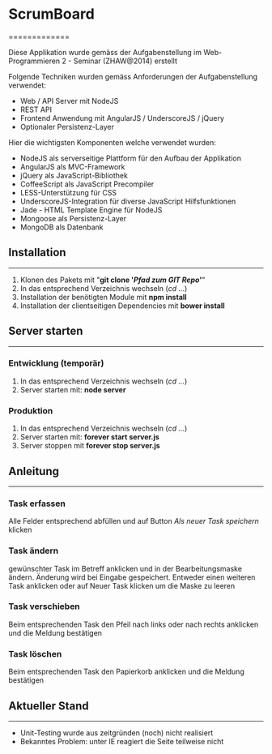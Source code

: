 # ScrumBoard
=============

Diese Applikation wurde gemäss der Aufgabenstellung im Web-Programmieren 2 - Seminar (ZHAW@2014) erstellt

Folgende Techniken wurden gemäss Anforderungen der Aufgabenstellung verwendet: 
- Web / API Server mit NodeJS
- REST API
- Frontend Anwendung mit AngularJS / UnderscoreJS / jQuery
- Optionaler Persistenz-Layer

Hier die wichtigsten Komponenten welche verwendet wurden: 
- NodeJS als serverseitige Plattform für den Aufbau der Applikation
- AngularJS als MVC-Framework
- jQuery als JavaScript-Bibliothek
- CoffeeScript als JavaScript Precompiler
- LESS-Unterstützung für CSS
- UnderscoreJS-Integration für diverse JavaScript Hilfsfunktionen
- Jade - HTML Template Engine für NodeJS
- Mongoose als Persistenz-Layer
- MongoDB als Datenbank


## Installation
------------------
1.  Klonen des Pakets mit "**git clone '*Pfad zum GIT Repo*'**"
2.  In das entsprechend Verzeichnis wechseln (*cd ...*)
3.  Installation der benötigten Module mit **npm install**
4.  Installation der clientseitigen Dependencies mit **bower install**


## Server starten
------------------
### Entwicklung (temporär)
1.  In das entsprechend Verzeichnis wechseln (*cd ...*)
2.  Server starten mit: **node server**

### Produktion
1.  In das entsprechend Verzeichnis wechseln (*cd ...*)
2.  Server starten mit: **forever start server.js**
3.  Server stoppen mit **forever stop server.js**


## Anleitung
------------------
### Task erfassen
Alle Felder entsprechend abfüllen und auf Button *Als neuer Task speichern* klicken

### Task ändern
gewünschter Task im Betreff anklicken und in der Bearbeitungsmaske ändern. Änderung wird bei Eingabe gespeichert. Entweder einen weiteren Task anklicken oder auf Neuer Task klicken um die Maske zu leeren

### Task verschieben
Beim entsprechenden Task den Pfeil nach links oder nach rechts anklicken und die Meldung bestätigen

### Task löschen
Beim entsprechenden Task den Papierkorb anklicken und die Meldung bestätigen


## Aktueller Stand
------------------
- Unit-Testing wurde aus zeitgründen (noch) nicht realisiert
- Bekanntes Problem: unter IE reagiert die Seite teilweise nicht